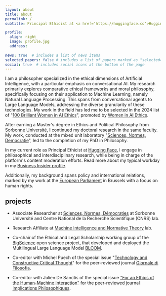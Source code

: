 ```yaml
---
layout: about
title: about
permalink: /
subtitle: Principal Ethicist at <a href='https://huggingface.co'>Hugging Face</a> | Doctor of Philosophy at <a href='https://theses.fr/s382743'>Sorbonne Université</a> & <a href='https://www.cnrs.fr/fr'>CNRS</a>

profile:
  align: right
  image: profile.jpg
  address: 
    
news: true  # includes a list of news items
selected_papers: false # includes a list of papers marked as "selected={true}"
social: true  # includes social icons at the bottom of the page
---
```


I am a philosopher specialized in the ethical dimensions of Artificial Intelligence, with a particular emphasis on conversational AI. My research primarily explores comparative ethical frameworks and moral philosophy, specifically focusing on their application to Machine Learning, namely Natural Language Processing. This spans from conversational agents to Large Language Models, addressing the diverse granularity of these technologies.
My work in the field has led me to be selected in the 2024 list of "[100 Brilliant Women in AI Ethics](https://womeninaiethics.org/directory/index.php)", promoted by [Women in AI Ethics](https://womeninaiethics.org/).

After earning a Master's degree in Ethics and Political Philosophy from [Sorbonne Université](https://lettres.sorbonne-universite.fr), I continued my doctoral research in the same faculty. My work, conducted at the mixed unit laboratory "[Sciences, Normes, Democratie](https://snd.sorbonne-universite.fr/giada-pistilli/)", led to the completion of my PhD in Philosophy.


In my current role as Principal Ethicist at [Hugging Face](https://huggingface.co), I engage in philosophical and interdisciplinary research, while being in charge of the platform's content moderation efforts. Read more about my typical workday in my [Business Insider profile](https://www.businessinsider.com/what-is-ai-ethicist-working-to-make-the-tech-safe-2023-5).

Additionally, my background spans policy and international relations, marked by my work at the [European Parliament](https://www.europarl.europa.eu/portal/en) in Brussels with a focus on human rights.

## projects

* Associate Researcher at [Sciences, Normes, Démocraties](https://snd.sorbonne-universite.fr/giada-pistilli/) at Sorbonne Université and Centre National de la Recherche Scientifique (CNRS) lab. 

* Research Affiliate at [Machine Intelligence and Normative Theory](https://mintresearch.org/people-mint/giada-pistilli) lab.

* Co-chair of the Ethical and Legal Scholarship working group of the [BigScience](https://bigscience.huggingface.co) open science project, that developed and deployed the Multilingual Large Language Model [BLOOM](https://huggingface.co/bigscience/bloom).

* Co-editor with Michel Puech of the special issue "[Technology and Constructive Critical Thought](https://mimesisjournals.com/ojs/index.php/giornale-filosofia/issue/view/114)" for the peer-reviewed journal [Giornale di Filosofia](https://mimesisjournals.com/ojs/index.php/giornale-filosofia/index).

* Co-editor with Julien De Sanctis of the special issue ["For an Ethics of the Human-Machine Interaction"](https://www.implications-philosophiques.org/dossier-pour-une-ethique-de-linteraction-humain-machine/) for the peer-reviewed journal [Implications Philosophiques](https://www.implications-philosophiques.org/).